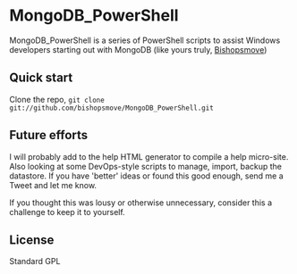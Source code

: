 MongoDB_PowerShell
===================

MongoDB_PowerShell is a series of PowerShell scripts to assist Windows developers starting out with MongoDB (like yours truly, [Bishopsmove](http:twitter.com/Bishops_move))



Quick start
-----------

Clone the repo, `git clone git://github.com/bishopsmove/MongoDB_PowerShell.git`


Future efforts
-----------

I will probably add to the help HTML generator to compile a help micro-site. Also looking at some DevOps-style scripts to manage, import, backup the datastore.
If you have 'better' ideas or found this good enough, send me a Tweet and let me know. 

If you thought this was lousy or otherwise unnecessary, consider this a challenge to keep it to yourself.


License
---------

Standard GPL